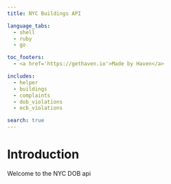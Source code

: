 ```yaml
---
title: NYC Buildings API

language_tabs:
  - shell
  - ruby
  - go

toc_footers:
  - <a href='https://gethaven.io'>Made by Haven</a>

includes:
  - helper
  - buildings
  - complaints
  - dob_violations
  - ecb_violations

search: true
---
```


# Introduction

Welcome to the NYC DOB api

